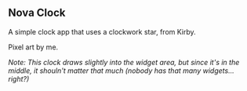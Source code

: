## Nova Clock
A simple clock app that uses a clockwork star, from Kirby.

Pixel art by me.

*Note: This clock draws slightly into the widget area, but since it's in the middle, it shouln't matter that much (nobody has that many widgets... right?)*
